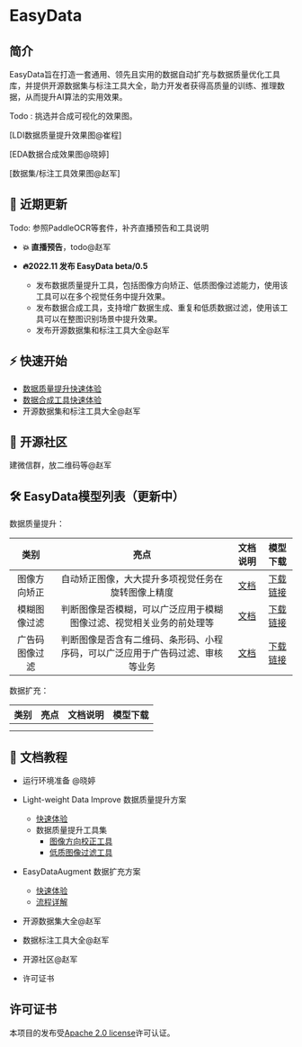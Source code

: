 # EasyData



## 简介

EasyData旨在打造一套通用、领先且实用的数据自动扩充与数据质量优化工具库，并提供开源数据集与标注工具大全，助力开发者获得高质量的训练、推理数据，从而提升AI算法的实用效果。

Todo : 挑选并合成可视化的效果图。

[LDI数据质量提升效果图@崔程]

[EDA数据合成效果图@晓婷]

[数据集/标注工具效果图@赵军]

## 📣 近期更新

Todo: 参照PaddleOCR等套件，补齐直播预告和工具说明

- **💥 直播预告**，todo@赵军 

- **🔥2022.11 发布 EasyData beta/0.5**
  - 发布数据质量提升工具，包括图像方向矫正、低质图像过滤能力，使用该工具可以在多个视觉任务中提升效果。
  - 发布数据合成工具，支持增广数据生成、重复和低质数据过滤，使用该工具可以在整图识别场景中提升效果。
  - 发布开源数据集和标注工具大全@赵军



## ⚡ 快速开始

- [数据质量提升快速体验](docs/zh_CN/PP-LDI/quick_start.md)
- [数据合成工具快速体验](docs/zh_CN/ppaug/quick_start.md)
- 开源数据集和标注工具大全@赵军

## 👫 开源社区

建微信群，放二维码等@赵军

## 🛠️ EasyData模型列表（更新中）


数据质量提升：

| 类别 | 亮点 | 文档说明 | 模型下载 |
| :--: | :--: | :------: | :------: |
|图像方向矫正|自动矫正图像，大大提升多项视觉任务在旋转图像上精度|[文档](docs/zh_CN/PP-LDI/image_orientation_correction.md)|[下载链接](@tingquan)|
|模糊图像过滤|判断图像是否模糊，可以广泛应用于模糊图像过滤、视觉相关业务的前处理等|[文档](docs/zh_CN/PP-LDI/low_quality_image_filtering.md)|[下载链接](@tingquan)|
|广告码图像过滤|判断图像是否含有二维码、条形码、小程序码，可以广泛应用于广告码过滤、审核等业务|[文档](docs/zh_CN/PP-LDI/low_quality_image_filtering.md)|[下载链接](@tingquan)|

数据扩充：

| 类别 | 亮点 | 文档说明 | 模型下载 |
| :--: | :--: | :------: | :------: |
|      |      |          |          |
|      |      |          |          |




## 📖 文档教程

- 运行环境准备 @晓婷
- Light-weight Data Improve 数据质量提升方案
  - [快速体验](docs/zh_CN/PP-LDI/quick_start.md)
  - 数据质量提升工具集
    - [图像方向校正工具](docs/zh_CN/PP-LDI/image_orientation_correction.md)
    - [低质图像过滤工具](docs/zh_CN/PP-LDI/low_quality_image_filtering.md)
- EasyDataAugment 数据扩充方案
  - [快速体验](docs/zh_CN/ppaug/quick_start.md)
  - [流程详解](docs/zh_CN/ppaug/EasyDataAug.md)
- 开源数据集大全@赵军
- 数据标注工具大全@赵军

- 开源社区@赵军
- 许可证书



## 许可证书
本项目的发布受<a href="https://github.com/PaddlePaddle/PaddleOCR/blob/master/LICENSE">Apache 2.0 license</a>许可认证。
